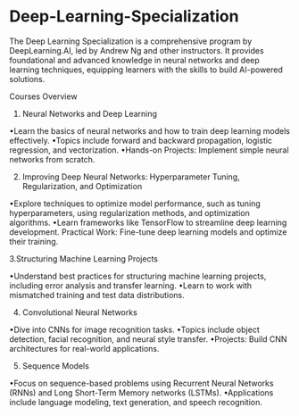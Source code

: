 # Deep-Learning-Specialization

The Deep Learning Specialization is a comprehensive program by DeepLearning.AI, led by Andrew Ng and other instructors. It provides foundational and advanced knowledge in neural networks and deep learning techniques, equipping learners with the skills to build AI-powered solutions.

Courses Overview

1. Neural Networks and Deep Learning

•Learn the basics of neural networks and how to train deep learning models effectively.
•Topics include forward and backward propagation, logistic regression, and vectorization.
•Hands-on Projects: Implement simple neural networks from scratch.

2. Improving Deep Neural Networks: Hyperparameter Tuning, Regularization, and Optimization

•Explore techniques to optimize model performance, such as tuning hyperparameters, using regularization methods, and optimization algorithms.
•Learn frameworks like TensorFlow to streamline deep learning development.
Practical Work: Fine-tune deep learning models and optimize their training.

3.Structuring Machine Learning Projects

•Understand best practices for structuring machine learning projects, including error analysis and transfer learning.
•Learn to work with mismatched training and test data distributions.

4. Convolutional Neural Networks

•Dive into CNNs for image recognition tasks.
•Topics include object detection, facial recognition, and neural style transfer.
•Projects: Build CNN architectures for real-world applications.

5. Sequence Models

•Focus on sequence-based problems using Recurrent Neural Networks (RNNs) and Long Short-Term Memory networks (LSTMs).
•Applications include language modeling, text generation, and speech recognition.
